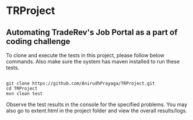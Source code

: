 # TRProject
Automating TradeRev's Job Portal as a part of coding challenge
---------------------------------------------------------------------------------------------------------------------
To clone and execute the tests in this project, please follow below commands. Also make sure the system has maven installed to run these tests.

```

git clone https://github.com/AnirudhPrayaga/TRProject.git
cd TRProject
mvn clean test

```

Observe the test results in the console for the specified problems. You may also go to extent.html in the project folder and view the overall results/logs.
